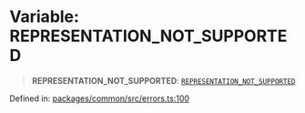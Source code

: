 # Variable: REPRESENTATION\_NOT\_SUPPORTED

> **REPRESENTATION\_NOT\_SUPPORTED**: [`REPRESENTATION_NOT_SUPPORTED`](../enumerations/MethodErrorCode.md#representation_not_supported)

Defined in: [packages/common/src/errors.ts:100](https://github.com/dcdpr/did-btcr2-js/blob/4a717493e735221d072999f212891939f4de3f23/packages/common/src/errors.ts#L100)
